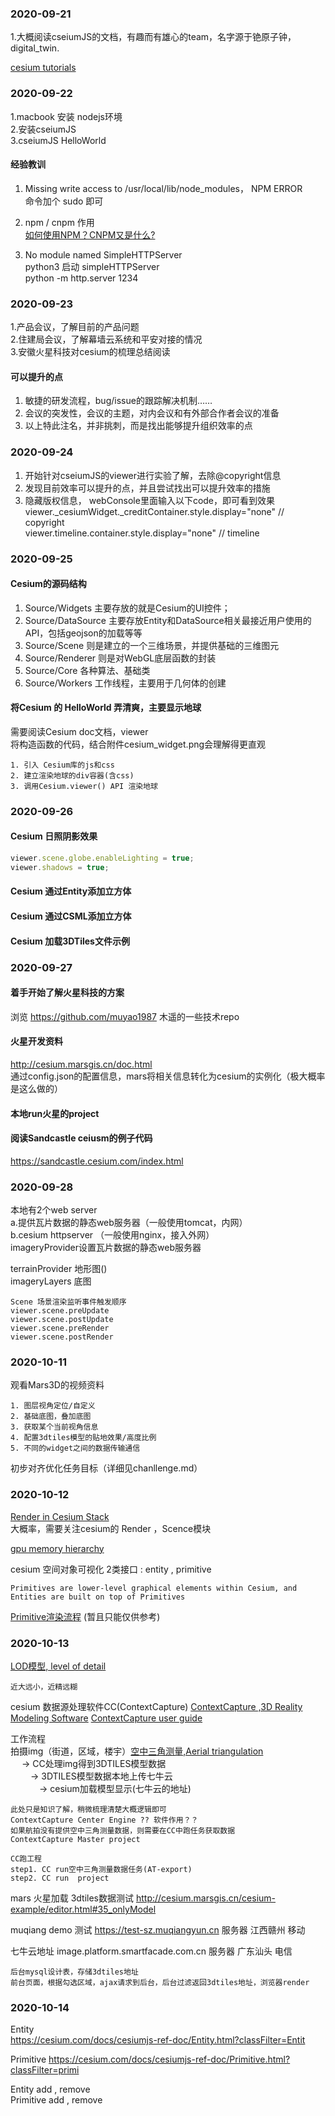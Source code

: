 ### 2020-09-21    
1.大概阅读cseiumJS的文档，有趣而有雄心的team，名字源于铯原子钟，digital_twin.     

[cesium tutorials](https://cesium.com/docs/tutorials/quick-start/)

### 2020-09-22   
1.macbook 安装 nodejs环境   
2.安装cseiumJS     
3.cseiumJS  HelloWorld          


#### 经验教训    
1. Missing write access to /usr/local/lib/node_modules， NPM ERROR    
命令加个 sudo 即可   

2. npm / cnpm 作用   
[如何使用NPM？CNPM又是什么?](https://www.jianshu.com/p/f581cf9360a2)  

3. No module named SimpleHTTPServer    
python3 启动 simpleHTTPServer    
python -m http.server 1234


### 2020-09-23
1.产品会议，了解目前的产品问题     
2.住建局会议，了解幕墙云系统和平安对接的情况   
3.安徽火星科技对cesium的梳理总结阅读   

#### 可以提升的点
1. 敏捷的研发流程，bug/issue的跟踪解决机制……    
2. 会议的突发性，会议的主题，对内会议和有外部合作者会议的准备    
3. 以上特此注名，并非挑刺，而是找出能够提升组织效率的点

### 2020-09-24
1. 开始针对cseiumJS的viewer进行实验了解，去除@copyright信息   
2. 发现目前效率可以提升的点，并且尝试找出可以提升效率的措施      
3. 隐藏版权信息， webConsole里面输入以下code，即可看到效果    
viewer._cesiumWidget._creditContainer.style.display="none" // copyright       
viewer.timeline.container.style.display="none" // timeline     
### 2020-09-25
#### Cesium的源码结构    
1. Source/Widgets 主要存放的就是Cesium的UI控件；      
2. Source/DataSource 主要存放Entity和DataSource相关最接近用户使用的API，包括geojson的加载等等     
3. Source/Scene 则是建立的一个三维场景，并提供基础的三维图元     
4. Source/Renderer 则是对WebGL底层函数的封装      
5. Source/Core 各种算法、基础类       
6. Source/Workers 工作线程，主要用于几何体的创建   

#### 将Cesium 的 HelloWorld 弄清爽，主要显示地球
需要阅读Cesium doc文档，viewer    
将构造函数的代码，结合附件cesium_widget.png会理解得更直观
```
1. 引入 Cesium库的js和css    
2. 建立渲染地球的div容器(含css)
3. 调用Cesium.viewer() API 渲染地球
```

### 2020-09-26
#### Cesium 日照阴影效果
```javascript
viewer.scene.globe.enableLighting = true;
viewer.shadows = true;
```
#### Cesium 通过Entity添加立方体
#### Cesium 通过CSML添加立方体
#### Cesium 加载3DTiles文件示例

### 2020-09-27
#### 着手开始了解火星科技的方案
浏览 https://github.com/muyao1987 木遥的一些技术repo
#### 火星开发资料
http://cesium.marsgis.cn/doc.html     
通过config.json的配置信息，mars将相关信息转化为cesium的实例化（极大概率是这么做的）
#### 本地run火星的project
#### 阅读Sandcastle ceiusm的例子代码
https://sandcastle.cesium.com/index.html 

### 2020-09-28
本地有2个web server    
a.提供瓦片数据的静态web服务器（一般使用tomcat，内网）    
b.cesium httpserver （一般使用nginx，接入外网）     
imageryProvider设置瓦片数据的静态web服务器         

terrainProvider 地形图()   
imageryLayers  底图    

```
Scene 场景渲染监听事件触发顺序   
viewer.scene.preUpdate
viewer.scene.postUpdate   
viewer.scene.preRender   
viewer.scene.postRender   
```
### 2020-10-11
观看Mars3D的视频资料
```
1. 图层视角定位/自定义
2. 基础底图，叠加底图   
3. 获取某个当前视角信息   
4. 配置3dtiles模型的贴地效果/高度比例    
5. 不同的widget之间的数据传输通信

```
初步对齐优化任务目标（详细见chanllenge.md）   

### 2020-10-12  
[Render in Cesium Stack](https://cesium.com/blog/2015/05/15/graphics-tech-in-cesium-architecture)    
大概率，需要关注cesium的 Render ，Scence模块

[gpu memory hierarchy](https://www.cnblogs.com/xiaopu2019/p/11071883.html)

cesium 空间对象可视化 2类接口 :  entity ,  primitive    
```
Primitives are lower-level graphical elements within Cesium, and Entities are built on top of Primitives
```

[Primitive渲染流程](https://www.codetd.com/article/11417274)  (暂且只能仅供参考)


### 2020-10-13 
[LOD模型, level of detail](https://www.cnblogs.com/yejianyong/p/10864969.html)
```
近大远小，近精远糊
```
cesium 数据源处理软件CC(ContextCapture)
[ContextCapture ,3D Reality Modeling Software](https://www.bentley.com/en/products/brands/contextcapture)
[ContextCapture user guide](https://docs.bentley.com/LiveContent/web/ContextCapture%20Help-v10/en/GUID-1D6739CD-B03D-4AFE-B6FA-6AF73D5476E1.html)

工作流程     
拍摄img（街道，区域，楼宇）[空中三角测量,Aerial triangulation](https://baike.baidu.com/item/%E7%A9%BA%E4%B8%AD%E4%B8%89%E8%A7%92%E6%B5%8B%E9%87%8F)    
&emsp;  -> CC处理img得到3DTILES模型数据      
&emsp;&emsp;      -> 3DTILES模型数据本地上传七牛云      
&emsp;&emsp;&emsp;          -> cesium加载模型显示(七牛云的地址)          
```
此处只是知识了解，稍微梳理清楚大概逻辑即可
ContextCapture Center Engine ?? 软件作用？？
如果航拍没有提供空中三角测量数据，则需要在CC中跑任务获取数据
ContextCapture Master project

CC跑工程
step1. CC run空中三角测量数据任务(AT-export)    
step2. CC run  project
```

mars 火星加载 3dtiles数据测试
http://cesium.marsgis.cn/cesium-example/editor.html#35_onlyModel

muqiang demo 测试
https://test-sz.muqiangyun.cn
服务器 江西赣州 移动

七牛云地址
image.platform.smartfacade.com.cn
服务器  广东汕头 电信  
```
后台mysql设计表，存储3dtiles地址
前台页面，根据勾选区域，ajax请求到后台，后台过滤返回3dtiles地址，浏览器render
```

### 2020-10-14
Entity    
https://cesium.com/docs/cesiumjs-ref-doc/Entity.html?classFilter=Entit   

Primitive
https://cesium.com/docs/cesiumjs-ref-doc/Primitive.html?classFilter=primi    


Entity  add , remove   
Primitive   add , remove    
